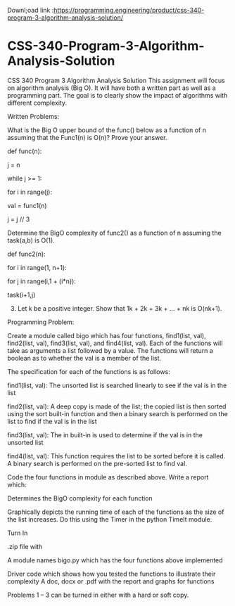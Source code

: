 Downl;oad link :https://programming.engineering/product/css-340-program-3-algorithm-analysis-solution/

# CSS-340-Program-3-Algorithm-Analysis-Solution
CSS 340 Program 3 Algorithm Analysis Solution
This assignment will focus on algorithm analysis (Big O). It will have both a written part as well as a programming part. The goal is to clearly show the impact of algorithms with different complexity.

Written Problems:

What is the Big O upper bound of the func() below as a function of n assuming that the Func1(n) is O(n)? Prove your answer.

def func(n):

j = n

while j >= 1:

for i in range(j):

val = func1(n)

j = j // 3

Determine the BigO complexity of func2() as a function of n assuming the task(a,b) is O(1).

def func2(n):

for i in range(1, n+1):

for j in range(i,1 + (i*n)):

task(i+1,j)

3. Let k be a positive integer. Show that 1k + 2k + 3k + … + nk is O(nk+1).


Programming Problem:

Create a module called bigo which has four functions, find1(list, val), find2(list, val), find3(list, val), and find4(list, val). Each of the functions will take as arguments a list followed by a value. The functions will return a boolean as to whether the val is a member of the list.

The specification for each of the functions is as follows:

find1(list, val): The unsorted list is searched linearly to see if the val is in the list

find2(list, val): A deep copy is made of the list; the copied list is then sorted using the sort built-in function and then a binary search is performed on the list to find if the val is in the list

find3(list, val): The in built-in is used to determine if the val is in the unsorted list

find4(list, val): This function requires the list to be sorted before it is called. A binary search is performed on the pre-sorted list to find val.

Code the four functions in module as described above. Write a report which:

Determines the BigO complexity for each function

Graphically depicts the running time of each of the functions as the size of the list increases. Do this using the Timer in the python TimeIt module.

Turn In

.zip file with

A module names bigo.py which has the four functions above implemented

Driver code which shows how you tested the functions to illustrate their complexity A doc, docx or .pdf with the report and graphs for functions

Problems 1 – 3 can be turned in either with a hard or soft copy.

